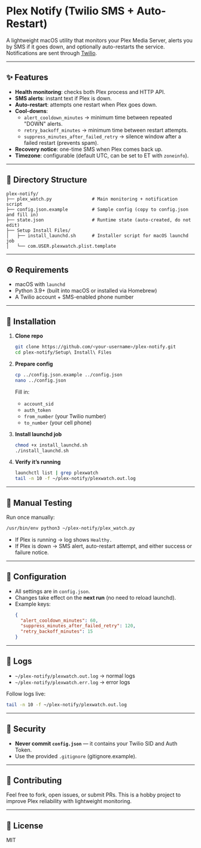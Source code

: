 # Plex Notify (Twilio SMS + Auto-Restart)

A lightweight macOS utility that monitors your Plex Media Server, alerts you by SMS if it goes down, and optionally auto-restarts the service. Notifications are sent through [Twilio](https://www.twilio.com/).

---

## ✨ Features
- **Health monitoring**: checks both Plex process and HTTP API.
- **SMS alerts**: instant text if Plex is down.
- **Auto-restart**: attempts one restart when Plex goes down.
- **Cool-downs**:
  - `alert_cooldown_minutes` → minimum time between repeated "DOWN" alerts.
  - `retry_backoff_minutes` → minimum time between restart attempts.
  - `suppress_minutes_after_failed_retry` → silence window after a failed restart (prevents spam).
- **Recovery notice**: one-time SMS when Plex comes back up.
- **Timezone**: configurable (default UTC, can be set to ET with `zoneinfo`).

---

## 📂 Directory Structure
```
plex-notify/
├── plex_watch.py               # Main monitoring + notification script
├── config.json.example         # Sample config (copy to config.json and fill in)
├── state.json                  # Runtime state (auto-created, do not edit)
├── Setup Install Files/
│   ├── install_launchd.sh      # Installer script for macOS launchd job
│   └── com.USER.plexwatch.plist.template
```

---

## ⚙️ Requirements
- macOS with `launchd`
- Python 3.9+ (built into macOS or installed via Homebrew)
- A Twilio account + SMS-enabled phone number

---

## 🚀 Installation
1. **Clone repo**  
   ```bash
   git clone https://github.com/<your-username>/plex-notify.git
   cd plex-notify/Setup\ Install\ Files
   ```

2. **Prepare config**  
   ```bash
   cp ../config.json.example ../config.json
   nano ../config.json
   ```
   Fill in:
   - `account_sid`
   - `auth_token`
   - `from_number` (your Twilio number)
   - `to_number` (your cell phone)

3. **Install launchd job**  
   ```bash
   chmod +x install_launchd.sh
   ./install_launchd.sh
   ```

4. **Verify it’s running**  
   ```bash
   launchctl list | grep plexwatch
   tail -n 10 -f ~/plex-notify/plexwatch.out.log
   ```

---

## 🧪 Manual Testing
Run once manually:
```bash
/usr/bin/env python3 ~/plex-notify/plex_watch.py
```
- If Plex is running → log shows `Healthy.`  
- If Plex is down → SMS alert, auto-restart attempt, and either success or failure notice.  

---

## 🔧 Configuration
- All settings are in `config.json`.
- Changes take effect on the **next run** (no need to reload launchd).
- Example keys:
  ```json
  {
    "alert_cooldown_minutes": 60,
    "suppress_minutes_after_failed_retry": 120,
    "retry_backoff_minutes": 15
  }
  ```

---

## 📜 Logs
- `~/plex-notify/plexwatch.out.log` → normal logs  
- `~/plex-notify/plexwatch.err.log` → error logs  

Follow logs live:
```bash
tail -n 10 -f ~/plex-notify/plexwatch.out.log
```

---

## 🔐 Security
- **Never commit `config.json`** — it contains your Twilio SID and Auth Token.
- Use the provided `.gitignore` (gitignore.example).

---

## 🤝 Contributing
Feel free to fork, open issues, or submit PRs. This is a hobby project to improve Plex reliability with lightweight monitoring.

---

## 📄 License
MIT
